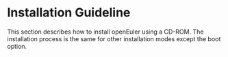 # Installation Guideline<a name="EN-US_TOPIC_0229291250"></a>

This section describes how to install openEuler using a CD-ROM. The installation process is the same for other installation modes except the boot option.



